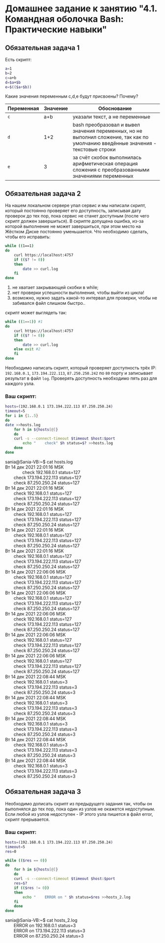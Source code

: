 # Домашнее задание к занятию "4.1. Командная оболочка Bash: Практические навыки"

## Обязательная задача 1

Есть скрипт:
```bash
a=1
b=2
c=a+b
d=$a+$b
e=$(($a+$b))
```

Какие значения переменным c,d,e будут присвоены? Почему?

| Переменная  | Значение | Обоснование |
| ------------- | ------------- | ------------- |
| `c`  | a+b  | указали текст, а не переменные |
| `d`  | 1+2  | bash преобразовал и вывел значения переменных, но не выполнил сложение, так как по умолчанию введённые значения - текстовые строки |
| `e`  | 3  | за счёт скобок выполнилась арифметическая операция сложения с преобразованными значениями переменных |


## Обязательная задача 2
На нашем локальном сервере упал сервис и мы написали скрипт, который постоянно проверяет его доступность, записывая дату проверок до тех пор, пока сервис не станет доступным (после чего скрипт должен завершиться). В скрипте допущена ошибка, из-за которой выполнение не может завершиться, при этом место на Жёстком Диске постоянно уменьшается. Что необходимо сделать, чтобы его исправить:
```bash
while ((1==1)
do
	curl https://localhost:4757
	if (($? != 0))
	then
		date >> curl.log
	fi
done
```
1. не хватает закрывающей скобки в while;
2. нет проверки успешности выполнения, чтобы выйти из цикла!
3. возможно, нужно задать какой-то интервал для проверки, чтобы не забивался файл слишком быстро..

скрипт может выглядеть так:
```bash
while ((1==1)) #1
do
	curl https://localhost:4757
	if (($? != 0))
	then
		date >> curl.log
	else exit #2
	fi
done
```

Необходимо написать скрипт, который проверяет доступность трёх IP: `192.168.0.1`, `173.194.222.113`, `87.250.250.242` по `80` порту и записывает результат в файл `log`. Проверять доступность необходимо пять раз для каждого узла.

### Ваш скрипт:
```bash
hosts=(192.168.0.1 173.194.222.113 87.250.250.24)
timeout=5
for i in {1..5}
do
date >>hosts.log
    for h in ${hosts[@]}
    do
	curl -s --connect-timeout $timeout $host:$port
        echo "    check" $h status=$? >>hosts.log
    done
done
```

sania@Sania-VB:~$ cat hosts.log  
Вт 14 дек 2021 22:01:16 MSK  
&ensp;&ensp;&ensp;&ensp;&ensp;&ensp;&ensp;&ensp;check 192.168.0.1 status=127  
&ensp;&ensp;&ensp;&ensp;check 173.194.222.113 status=127  
&ensp;&ensp;&ensp;&ensp;check 87.250.250.24 status=127  
Вт 14 дек 2021 22:01:16 MSK  
&ensp;&ensp;&ensp;&ensp;check 192.168.0.1 status=127  
&ensp;&ensp;&ensp;&ensp;check 173.194.222.113 status=127  
&ensp;&ensp;&ensp;&ensp;check 87.250.250.24 status=127  
Вт 14 дек 2021 22:01:16 MSK  
&ensp;&ensp;&ensp;&ensp;check 192.168.0.1 status=127  
&ensp;&ensp;&ensp;&ensp;check 173.194.222.113 status=127  
&ensp;&ensp;&ensp;&ensp;check 87.250.250.24 status=127  
Вт 14 дек 2021 22:01:16 MSK  
&ensp;&ensp;&ensp;&ensp;check 192.168.0.1 status=127  
&ensp;&ensp;&ensp;&ensp;check 173.194.222.113 status=127  
&ensp;&ensp;&ensp;&ensp;check 87.250.250.24 status=127  
Вт 14 дек 2021 22:01:16 MSK  
&ensp;&ensp;&ensp;&ensp;check 192.168.0.1 status=127  
&ensp;&ensp;&ensp;&ensp;check 173.194.222.113 status=127  
&ensp;&ensp;&ensp;&ensp;check 87.250.250.24 status=127  
Вт 14 дек 2021 22:06:06 MSK  
&ensp;&ensp;&ensp;&ensp;check 192.168.0.1 status=127  
&ensp;&ensp;&ensp;&ensp;check 173.194.222.113 status=127  
&ensp;&ensp;&ensp;&ensp;check 87.250.250.24 status=127  
Вт 14 дек 2021 22:06:06 MSK  
&ensp;&ensp;&ensp;&ensp;check 192.168.0.1 status=127  
&ensp;&ensp;&ensp;&ensp;check 173.194.222.113 status=127  
&ensp;&ensp;&ensp;&ensp;check 87.250.250.24 status=127  
Вт 14 дек 2021 22:06:06 MSK  
&ensp;&ensp;&ensp;&ensp;check 192.168.0.1 status=127  
&ensp;&ensp;&ensp;&ensp;check 173.194.222.113 status=127  
&ensp;&ensp;&ensp;&ensp;check 87.250.250.24 status=127  
Вт 14 дек 2021 22:06:06 MSK  
&ensp;&ensp;&ensp;&ensp;check 192.168.0.1 status=127  
&ensp;&ensp;&ensp;&ensp;check 173.194.222.113 status=127  
&ensp;&ensp;&ensp;&ensp;check 87.250.250.24 status=127  
Вт 14 дек 2021 22:06:06 MSK  
&ensp;&ensp;&ensp;&ensp;check 192.168.0.1 status=127  
&ensp;&ensp;&ensp;&ensp;check 173.194.222.113 status=127  
&ensp;&ensp;&ensp;&ensp;check 87.250.250.24 status=127  
Вт 14 дек 2021 22:08:44 MSK  
&ensp;&ensp;&ensp;&ensp;check 192.168.0.1 status=3  
&ensp;&ensp;&ensp;&ensp;check 173.194.222.113 status=3  
&ensp;&ensp;&ensp;&ensp;check 87.250.250.24 status=3  
Вт 14 дек 2021 22:08:44 MSK  
&ensp;&ensp;&ensp;&ensp;check 192.168.0.1 status=3  
&ensp;&ensp;&ensp;&ensp;check 173.194.222.113 status=3  
&ensp;&ensp;&ensp;&ensp;check 87.250.250.24 status=3  
Вт 14 дек 2021 22:08:44 MSK  
&ensp;&ensp;&ensp;&ensp;check 192.168.0.1 status=3  
&ensp;&ensp;&ensp;&ensp;check 173.194.222.113 status=3  
&ensp;&ensp;&ensp;&ensp;check 87.250.250.24 status=3  
Вт 14 дек 2021 22:08:44 MSK  
&ensp;&ensp;&ensp;&ensp;check 192.168.0.1 status=3  
&ensp;&ensp;&ensp;&ensp;check 173.194.222.113 status=3  
&ensp;&ensp;&ensp;&ensp;check 87.250.250.24 status=3  
Вт 14 дек 2021 22:08:44 MSK  
&ensp;&ensp;&ensp;&ensp;check 192.168.0.1 status=3  
&ensp;&ensp;&ensp;&ensp;check 173.194.222.113 status=3  
&ensp;&ensp;&ensp;&ensp;check 87.250.250.24 status=3  

## Обязательная задача 3
Необходимо дописать скрипт из предыдущего задания так, чтобы он выполнялся до тех пор, пока один из узлов не окажется недоступным. Если любой из узлов недоступен - IP этого узла пишется в файл error, скрипт прерывается.

### Ваш скрипт:
```bash
hosts=(192.168.0.1 173.194.222.113 87.250.250.24)
timeout=5
res=0

while (($res == 0))
do
    for h in ${hosts[@]}
    do
	curl -s --connect-timeout $timeout $host:$port
	res=$?
	if (($res != 0))
	then
	    echo "    ERROR on " $h status=$res >>hosts_2.log
	fi
    done
done
```

sania@Sania-VB:~$ cat hosts_2.log  
&ensp;&ensp;&ensp;&ensp;ERROR on  192.168.0.1 status=3  
&ensp;&ensp;&ensp;&ensp;ERROR on  173.194.222.113 status=3  
&ensp;&ensp;&ensp;&ensp;ERROR on  87.250.250.24 status=3  